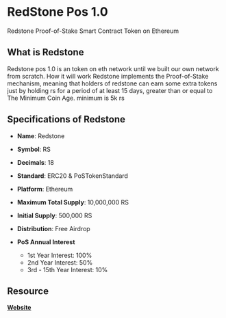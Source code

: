 # RedStone Pos 1.0
Redstone Proof-of-Stake Smart Contract Token on Ethereum

## What is Redstone
Redstone pos 1.0 is an token on eth network until we built our own network from scratch. 
How it will work
Redstone implements the Proof-of-Stake mechanism, meaning that holders of redstone can earn some extra tokens just by holding rs for a period of at least 15 days, greater than or equal to The Minimum Coin Age. minimum is 5k rs
## Specifications of Redstone
* **Name**: Redstone
* **Symbol**: RS
* **Decimals**: 18
* **Standard**: ERC20 & PoSTokenStandard
* **Platform**: Ethereum
* **Maximum Total Supply**: 10,000,000 RS
* **Initial Supply**: 500,000 RS
* **Distribution**: Free Airdrop

* **PoS Annual Interest**
  + 1st Year Interest: 100%
  + 2nd Year Interest: 50%
  + 3rd - 15th Year Interest: 10%

## Resource
**[Website](http://redstone.crypto.ba/)**
